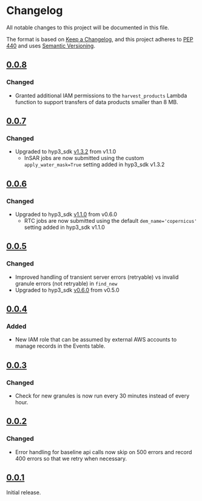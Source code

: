 # Changelog

All notable changes to this project will be documented in this file.

The format is based on [Keep a Changelog](https://keepachangelog.com/en/1.0.0/),
and this project adheres to [PEP 440](https://www.python.org/dev/peps/pep-0440/) 
and uses [Semantic Versioning](https://semver.org/spec/v2.0.0.html).


## [0.0.8](https://github.com/ASFHyP3/hyp3-event-monitoring/compare/v0.0.7...v0.0.8)
### Changed
- Granted additional IAM permissions to the `harvest_products` Lambda function to support transfers of data products
  smaller than 8 MB.

## [0.0.7](https://github.com/ASFHyP3/hyp3-event-monitoring/compare/v0.0.6...v0.0.7)
### Changed
- Upgraded to hyp3_sdk [v1.3.2](https://github.com/ASFHyP3/hyp3-sdk/blob/develop/CHANGELOG.md#132) from v1.1.0
  - InSAR jobs are now submitted using the custom `apply_water_mask=True` setting added in hyp3_sdk v1.3.2

## [0.0.6](https://github.com/ASFHyP3/hyp3-event-monitoring/compare/v0.0.5...v0.0.6)
### Changed
- Upgraded to hyp3_sdk [v1.1.0](https://github.com/ASFHyP3/hyp3-sdk/blob/develop/CHANGELOG.md#110) from v0.6.0
  - RTC jobs are now submitted using the default `dem_name='copernicus'` setting added in hyp3_sdk v1.1.0

## [0.0.5](https://github.com/ASFHyP3/hyp3-event-monitoring/compare/v0.0.4...v0.0.5)
### Changed
- Improved handling of transient server errors (retryable) vs invalid granule errors (not retryable) in `find_new`
- Upgraded to hyp3_sdk [v0.6.0](https://github.com/ASFHyP3/hyp3-sdk/blob/develop/CHANGELOG.md#060) from v0.5.0

## [0.0.4](https://github.com/ASFHyP3/hyp3-event-monitoring/compare/v0.0.3...v0.0.4)
### Added
- New IAM role that can be assumed by external AWS accounts to manage records in the Events table.

## [0.0.3](https://github.com/ASFHyP3/hyp3-event-monitoring/compare/v0.0.2...v0.0.3)
### Changed
- Check for new granules is now run every 30 minutes instead of every hour.

## [0.0.2](https://github.com/ASFHyP3/hyp3-event-monitoring/compare/v0.0.1...v0.0.2)
### Changed
- Error handling for baseline api calls now skip on 500 errors and record 400 errors so that we retry when necessary.

## [0.0.1](https://github.com/ASFHyP3/hyp3-event-monitoring/compare/v0.0.0...v0.0.1)

Initial release.
